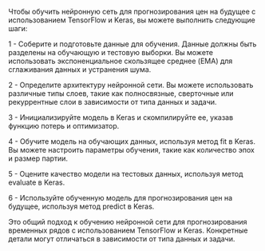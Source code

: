 Чтобы обучить нейронную сеть для прогнозирования цен на будущее с использованием TensorFlow и Keras, вы можете выполнить следующие шаги:

1 - Соберите и подготовьте данные для обучения. Данные должны быть разделены на обучающую и тестовую выборки. Вы можете использовать экспоненциальное скользящее среднее (EMA) для сглаживания данных и устранения шума.

2 - Определите архитектуру нейронной сети. Вы можете использовать различные типы слоев, такие как полносвязные, сверточные или рекуррентные слои в зависимости от типа данных и задачи.

3 - Инициализируйте модель в Keras и скомпилируйте ее, указав функцию потерь и оптимизатор.

4 - Обучите модель на обучающих данных, используя метод fit в Keras. Вы можете настроить параметры обучения, такие как количество эпох и размер партии.

5 - Оцените качество модели на тестовых данных, используя метод evaluate в Keras.

6 - Используйте обученную модель для прогнозирования цен на будущее, используя метод predict в Keras.

Это общий подход к обучению нейронной сети для прогнозирования временных рядов с использованием TensorFlow и Keras. Конкретные детали могут отличаться в зависимости от типа данных и задачи.